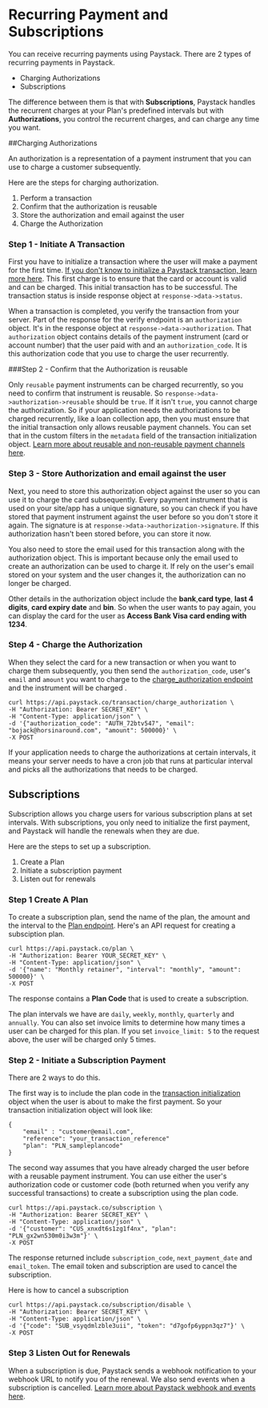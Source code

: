 # Recurring Payment and Subscriptions

You can receive recurring payments using Paystack. There are 2 types of recurring payments in Paystack. 

- Charging Authorizations
- Subscriptions

The difference between them is that with **Subscriptions**, Paystack handles the recurrent charges at your Plan's predefined intervals but with **Authorizations**, you control the recurrent charges, and can charge any time you want.

##Charging Authorizations 

An authorization is a representation of a payment instrument that you can use to charge a customer subsequently.

Here are the steps for charging authorization.

1. Perform a transaction
2. Confirm that the authorization is reusable
3. Store the authorization and email against the user
4. Charge the Authorization

### Step 1 - Initiate A Transaction

First you have to initialize a transaction where the user will make a payment for the first time. [If you don't know to initialize a Paystack transaction, learn more here](https://developers.paystack.co/docs/quickstarts/receivingmoney). This first charge is to ensure that the card or account is valid and can be charged. This initial transaction has to be successful. The transaction status is inside response object at `response->data->status`.

When a transaction is completed, you verify the transaction from your server. Part of the response for the verify endpoint is an `authorization` object. It's in the response object at `response->data->authorization`. That `authorization` object contains details of the payment instrument (card or account number) that the user paid with and an `authorization_code`. It is this authorization code that you use to charge the user recurrently.

###Step 2 - Confirm that the Authorization is reusable

Only `reusable` payment instruments can be charged recurrently, so you need to confirm that instrument is reusable.  So `response->data->authorization->reusable` should be `true`.  If it isn't `true`, you cannot charge the authorization.  So if your application needs the authorizations to be charged recurrently, like a loan collection app, then you must ensure that the initial transaction only allows reusable payment channels. You can set that in the custom filters in the `metadata` field of the transaction initialization object. [Learn more about reusable and non-reusable payment channels here](https://developers.paystack.co/docs/guides/receivingpayments#reusable).

### Step 3 - Store Authorization and email against the user

Next, you need to store this authorization object against the user so you can use it to charge the card subsequently. Every payment instrument that is used on your site/app has a unique signature, so you can check if you have stored that payment instrument against the user before so you don't store it again. The signature is at `response->data->authorization->signature`. If this authorization hasn't been stored before, you can store it now.

You also need to store the email used for this transaction along with the authorization object. This is important because only the email used to create an authorization can be used to charge it. If rely on the user's email stored on your system and the user changes it, the authorization can no longer be charged.

Other details in the authorization object include the **bank**,**card type**, **last 4 digits**, **card expiry date** and **bin**. So when the user wants to pay again, you can display the card for the user as **Access Bank Visa card ending with 1234**.

### Step 4 - Charge the Authorization

When they select the card for a new transaction or when you want to charge them subsequently, you then send the `authorization_code`, user's `email` and `amount` you want to charge to the [charge_authorization endpoint]( https://developers.paystack.co/v1.0/reference#charge-authorization) and the instrument will be charged .

```
curl https://api.paystack.co/transaction/charge_authorization \
-H "Authorization: Bearer SECRET_KEY" \
-H "Content-Type: application/json" \
-d '{"authorization_code": "AUTH_72btv547", "email": "bojack@horsinaround.com", "amount": 500000}' \
-X POST
```

If your application needs to charge the authorizations at certain intervals, it means your server needs to have a cron job that runs at particular interval and picks all the authorizations that needs to be charged.

## Subscriptions

Subscription allows you charge users for various subscription plans at set intervals. With subscriptions, you only need to initialize the first payment, and Paystack will handle the renewals when they are due. 

Here are the steps to set up a subscription.

1. Create a Plan
2. Initiate a subscription payment
3. Listen out for renewals 

### Step 1 Create A Plan

To create a subscription plan, send the name of the plan, the amount and the interval to the [Plan endpoint](https://developers.paystack.co/v1.0/reference#create-plan). Here's an API request for creating a subsciption plan.

```
curl https://api.paystack.co/plan \
-H "Authorization: Bearer YOUR_SECRET_KEY" \
-H "Content-Type: application/json" \
-d '{"name": "Monthly retainer", "interval": "monthly", "amount": 500000}' \
-X POST
```

The response contains a **Plan Code** that is used to create a subscription.

The plan intervals we have are `daily`, `weekly`,  `monthly`, `quarterly` and `annually`. You can also set invoice limits to determine how many times a user can be charged for this plan. If you set `invoice_limit: 5` to the request above, the user will be charged only 5 times.



### Step 2 - Initiate a Subscription Payment

There are 2 ways to do this. 

The first way is to include the plan code in the [transaction initialization](https://developers.paystack.co/docs/recievingmoney) object when the user is about to make the first payment. So your transaction initialization object will look like:

```
{
    "email" : "customer@email.com",
    "reference": "your_transaction_reference"
    "plan": "PLN_sampleplancode"
}
```

The second way assumes that you have already charged the user before with a reusable payment instrument. You can use either the user's authorization code or customer code (both returned when you verify any successful transactions) to create a subscription using the plan code.

```
curl https://api.paystack.co/subscription \
-H "Authorization: Bearer SECRET_KEY" \
-H "Content-Type: application/json" \
-d '{"customer": "CUS_xnxdt6s1zg1f4nx", "plan": "PLN_gx2wn530m0i3w3m"}' \
-X POST
```

The response returned include `subscription_code`, `next_payment_date` and `email_token`. The email token and subscription are used to cancel the subscription.

Here is how to cancel a subscription

```
curl https://api.paystack.co/subscription/disable \
-H "Authorization: Bearer SECRET_KEY" \
-H "Content-Type: application/json" \
-d '{"code": "SUB_vsyqdmlzble3uii", "token": "d7gofp6yppn3qz7"}' \
-X POST
```

### Step 3 Listen Out for Renewals

When a subscription is due, Paystack sends a webhook notification to your webhook URL to notify you of the renewal. We also send events when a subscription is cancelled. [Learn more about Paystack webhook and events here](https://developers.paystack.co/docs/events).

